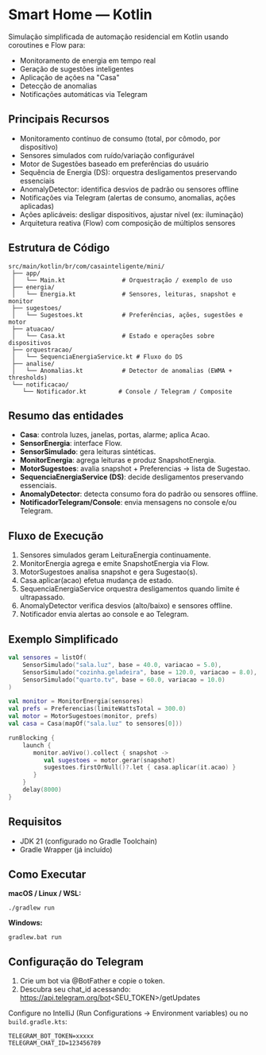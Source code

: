 # Smart Home — Kotlin

Simulação simplificada de automação residencial em Kotlin usando coroutines e Flow para:

- Monitoramento de energia em tempo real
- Geração de sugestões inteligentes
- Aplicação de ações na "Casa"
- Detecção de anomalias
- Notificações automáticas via Telegram

## Principais Recursos

- Monitoramento contínuo de consumo (total, por cômodo, por dispositivo)
- Sensores simulados com ruído/variação configurável
- Motor de Sugestões baseado em preferências do usuário
- Sequência de Energia (DS): orquestra desligamentos preservando essenciais
- AnomalyDetector: identifica desvios de padrão ou sensores offline
- Notificações via Telegram (alertas de consumo, anomalias, ações aplicadas)
- Ações aplicáveis: desligar dispositivos, ajustar nível (ex: iluminação)
- Arquitetura reativa (Flow) com composição de múltiplos sensores

## Estrutura de Código

```
src/main/kotlin/br/com/casainteligente/mini/
 ├── app/
 │   └── Main.kt                # Orquestração / exemplo de uso
 ├── energia/
 │   └── Energia.kt             # Sensores, leituras, snapshot e monitor
 ├── sugestoes/
 │   └── Sugestoes.kt           # Preferências, ações, sugestões e motor
 ├── atuacao/
 │   └── Casa.kt                # Estado e operações sobre dispositivos
 ├── orquestracao/
 │   └── SequenciaEnergiaService.kt # Fluxo do DS
 ├── analise/
 │   └── Anomalias.kt           # Detector de anomalias (EWMA + thresholds)
 └── notificacao/
    └── Notificador.kt         # Console / Telegram / Composite
```

## Resumo das entidades

- **Casa**: controla luzes, janelas, portas, alarme; aplica Acao.
- **SensorEnergia**: interface Flow<LeituraEnergia>.
- **SensorSimulado**: gera leituras sintéticas.
- **MonitorEnergia**: agrega leituras e produz SnapshotEnergia.
- **MotorSugestoes**: avalia snapshot + Preferencias → lista de Sugestao.
- **SequenciaEnergiaService (DS)**: decide desligamentos preservando essenciais.
- **AnomalyDetector**: detecta consumo fora do padrão ou sensores offline.
- **NotificadorTelegram/Console**: envia mensagens no console e/ou Telegram.

## Fluxo de Execução

1. Sensores simulados geram LeituraEnergia continuamente.
2. MonitorEnergia agrega e emite SnapshotEnergia via Flow.
3. MotorSugestoes analisa snapshot e gera Sugestao(s).
4. Casa.aplicar(acao) efetua mudança de estado.
5. SequenciaEnergiaService orquestra desligamentos quando limite é ultrapassado.
6. AnomalyDetector verifica desvios (alto/baixo) e sensores offline.
7. Notificador envia alertas ao console e ao Telegram.

## Exemplo Simplificado

```kotlin
val sensores = listOf(
    SensorSimulado("sala.luz", base = 40.0, variacao = 5.0),
    SensorSimulado("cozinha.geladeira", base = 120.0, variacao = 8.0),
    SensorSimulado("quarto.tv", base = 60.0, variacao = 10.0)
)

val monitor = MonitorEnergia(sensores)
val prefs = Preferencias(limiteWattsTotal = 300.0)
val motor = MotorSugestoes(monitor, prefs)
val casa = Casa(mapOf("sala.luz" to sensores[0]))

runBlocking {
    launch {
       monitor.aoVivo().collect { snapshot ->
          val sugestoes = motor.gerar(snapshot)
          sugestoes.firstOrNull()?.let { casa.aplicar(it.acao) }
       }
    }
    delay(8000)
}
```

## Requisitos

- JDK 21 (configurado no Gradle Toolchain)
- Gradle Wrapper (já incluído)

## Como Executar

**macOS / Linux / WSL:**

```
./gradlew run
```

**Windows:**

```
gradlew.bat run
```

## Configuração do Telegram

1. Crie um bot via @BotFather e copie o token.
2. Descubra seu chat_id acessando:
   https://api.telegram.org/bot<SEU_TOKEN>/getUpdates

Configure no IntelliJ (Run Configurations → Environment variables) ou no `build.gradle.kts`:

```
TELEGRAM_BOT_TOKEN=xxxxx
TELEGRAM_CHAT_ID=123456789
```